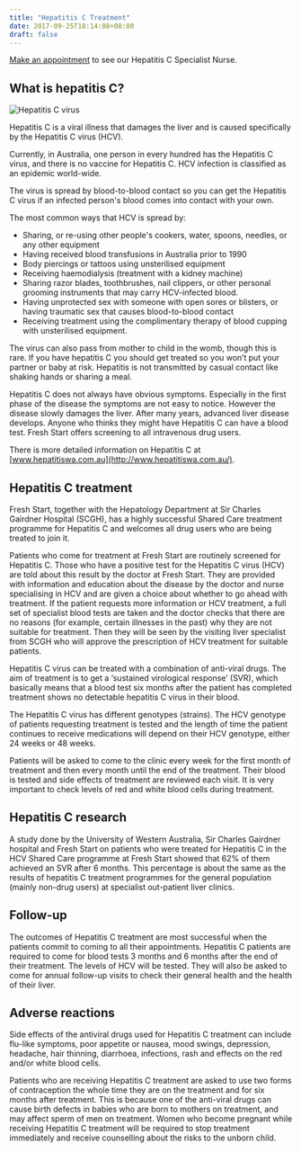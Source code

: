 ```yaml
---
title: "Hepatitis C Treatment"
date: 2017-09-25T18:14:08+08:00
draft: false
---
```


[Make an appointment](/contact/contact) to see our Hepatitis C Specialist Nurse.

## What is hepatitis C?

![Hepatitis C virus](/img/hepatitis.jpg)

Hepatitis C is a viral illness that damages the liver and is caused specifically by the Hepatitis C virus (HCV).

Currently, in Australia, one person in every hundred has the Hepatitis C virus, and there is no vaccine for Hepatitis C. HCV infection is classified as an epidemic world-wide.

The virus is spread by blood-to-blood contact so you can get the Hepatitis C virus if an infected person's blood comes into contact with your own.

The most common ways that HCV is spread by:

* Sharing, or re-using other people's cookers, water, spoons, needles, or any other equipment
* Having received blood transfusions in Australia prior to 1990
* Body piercings or tattoos using unsterilised equipment
* Receiving haemodialysis (treatment with a kidney machine)
* Sharing razor blades, toothbrushes, nail clippers, or other personal grooming instruments that may carry HCV-infected blood.
* Having unprotected sex with someone with open sores or blisters, or having traumatic sex that causes blood-to-blood contact
* Receiving treatment using the complimentary therapy of blood cupping with unsterilised equipment.

The virus can also pass from mother to child in the womb, though this is rare. If you have hepatitis C you should get treated so you won’t put your partner or baby at risk. Hepatitis is not transmitted by casual contact like shaking hands or sharing a meal.

Hepatitis C does not always have obvious symptoms. Especially in the first phase of the disease the symptoms are not easy to notice. However the disease slowly damages the liver. After many years, advanced liver disease develops. Anyone who thinks they might have Hepatitis C can have a blood test. Fresh Start offers screening to all intravenous drug users.

There is more detailed information on Hepatitis C at [www.hepatitiswa.com.au](http://www.hepatitiswa.com.au/).

## Hepatitis C treatment

Fresh Start, together with the Hepatology Department at Sir Charles Gairdner Hospital (SCGH), has a highly successful Shared Care treatment programme for Hepatitis C and welcomes all drug users who are being treated to join it.

Patients who come for treatment at Fresh Start are routinely screened for Hepatitis C. Those who have a positive test for the Hepatitis C virus (HCV) are told about this result by the doctor at Fresh Start. They are provided with information and education about the disease by the doctor and nurse specialising in HCV and are given a choice about whether to go ahead with treatment. If the patient requests more information or HCV treatment, a full set of specialist blood tests are taken and the doctor checks that there are no reasons (for example, certain illnesses in the past) why they are not suitable for treatment. Then they will be seen by the visiting liver specialist from SCGH who will approve the prescription of HCV treatment for suitable patients.

Hepatitis C virus can be treated with a combination of anti-viral drugs. The aim of treatment is to get a ‘sustained virological response’ (SVR), which basically means that a blood test six months after the patient has completed treatment shows no detectable hepatitis C virus in their blood.

The Hepatitis C virus has different genotypes (strains). The HCV genotype of patients requesting treatment is tested and the length of time the patient continues to receive medications will depend on their HCV genotype, either 24 weeks or 48 weeks.

Patients will be asked to come to the clinic every week for the first month of treatment and then every month until the end of the treatment. Their blood is tested and side effects of treatment are reviewed each visit. It is very important to check levels of red and white blood cells during treatment.

## Hepatitis C research

A study done by the University of Western Australia, Sir Charles Gairdner hospital and Fresh Start on patients who were treated for Hepatitis C in the HCV Shared Care programme at Fresh Start showed that 62% of them achieved an SVR after 6 months. This percentage is about the same as the results of hepatitis C treatment programmes for the general population (mainly non-drug users) at specialist out-patient liver clinics.

## Follow-up

The outcomes of Hepatitis C treatment are most successful when the patients commit to coming to all their appointments. Hepatitis C patients are required to come for blood tests 3 months and 6 months after the end of their treatment. The levels of HCV will be tested. They will also be asked to come for annual follow-up visits to check their general health and the health of their liver.

## Adverse reactions

Side effects of the antiviral drugs used for Hepatitis C treatment can include flu-like symptoms, poor appetite or nausea, mood swings, depression, headache, hair thinning, diarrhoea, infections, rash and effects on the red and/or white blood cells.

Patients who are receiving Hepatitis C treatment are asked to use two forms of contraception the whole time they are on the treatment and for six months after treatment. This is because one of the anti-viral drugs can cause birth defects in babies who are born to mothers on treatment, and may affect sperm of men on treatment. Women who become pregnant while receiving Hepatitis C treatment will be required to stop treatment immediately and receive counselling about the risks to the unborn child.
